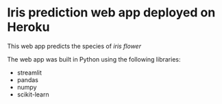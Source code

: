 # Iris prediction web app deployed on Heroku


This web app predicts the species of *iris flower*

The web app was built in Python using the following libraries:
- streamlit
- pandas
- numpy
- scikit-learn
